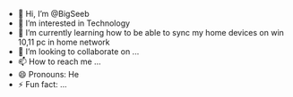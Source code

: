 - 👋 Hi, I’m @BigSeeb
- 👀 I’m interested in Technology 
- 🌱 I’m currently learning how to be able to sync my home devices on win 10,11 pc in home network
- 💞️ I’m looking to collaborate on ...
- 📫 How to reach me ...
- 😄 Pronouns: He
- ⚡ Fun fact: ...

<!---
BigSeeb/BigSeeb is a ✨ special ✨ repository because its `README.md` (this file) appears on your GitHub profile.
You can click the Preview link to take a look at your changes.
--->
